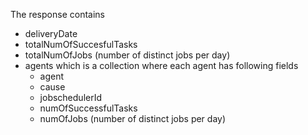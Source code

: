 The response contains
* deliveryDate
* totalNumOfSuccesfulTasks
* totalNumOfJobs (number of distinct jobs per day)
* agents which is a collection where each agent has following fields<br/>
  * agent
  * cause
  * jobschedulerId
  * numOfSuccessfulTasks
  * numOfJobs (number of distinct jobs per day)
